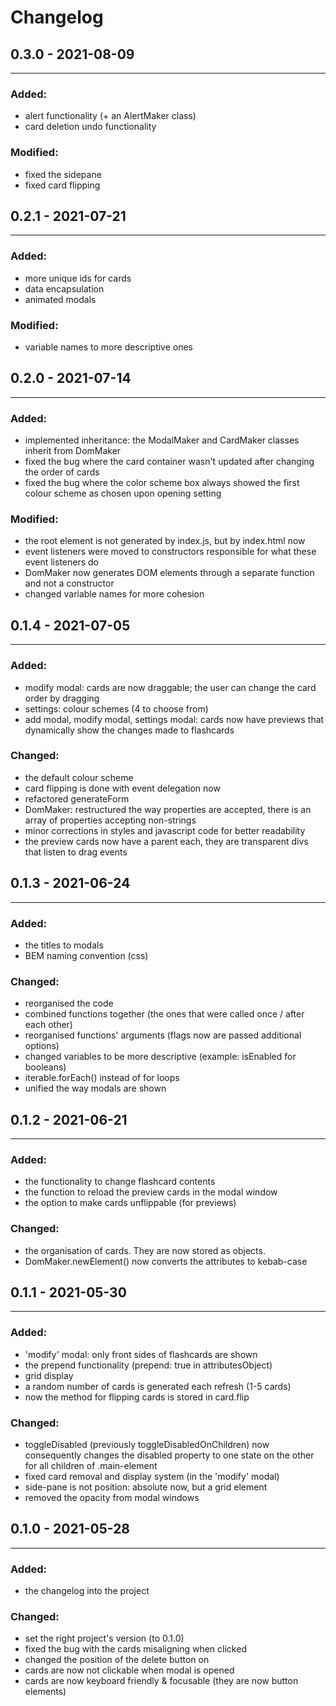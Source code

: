 # Changelog

## 0.3.0 - 2021-08-09

<hr />

### Added:

- alert functionality (+ an AlertMaker class)
- card deletion undo functionality

### Modified:

- fixed the sidepane
- fixed card flipping

## 0.2.1 - 2021-07-21

<hr />

### Added:

- more unique ids for cards
- data encapsulation
- animated modals

### Modified:

- variable names to more descriptive ones

## 0.2.0 - 2021-07-14

<hr />

### Added:

- implemented inheritance: the ModalMaker and CardMaker classes inherit from DomMaker
- fixed the bug where the card container wasn't updated after changing the order of cards
- fixed the bug where the color scheme box always showed the first colour scheme as chosen upon opening setting

### Modified:

- the root element is not generated by index.js, but by index.html now
- event listeners were moved to constructors responsible for what these event listeners do
- DomMaker now generates DOM elements through a separate function and not a constructor
- changed variable names for more cohesion

## 0.1.4 - 2021-07-05

<hr />

### Added:

- modify modal: cards are now draggable; the user can change the card order by dragging
- settings: colour schemes (4 to choose from)
- add modal, modify modal, settings modal: cards now have previews that dynamically show the changes made to flashcards

### Changed:

- the default colour scheme
- card flipping is done with event delegation now
- refactored generateForm
- DomMaker: restructured the way properties are accepted, there is an array of properties accepting non-strings
- minor corrections in styles and javascript code for better readability
- the preview cards now have a parent each, they are transparent divs that listen to drag events

## 0.1.3 - 2021-06-24

<hr />

### Added:

- the titles to modals
- BEM naming convention (css)

### Changed:

- reorganised the code
- combined functions together (the ones that were called once / after each other)
- reorganised functions' arguments (flags now are passed additional options)
- changed variables to be more descriptive (example: isEnabled for booleans)
- iterable.forEach() instead of for loops
- unified the way modals are shown

## 0.1.2 - 2021-06-21

<hr />

### Added:

- the functionality to change flashcard contents
- the function to reload the preview cards in the modal window
- the option to make cards unflippable (for previews)

### Changed:

- the organisation of cards. They are now stored as objects.
- DomMaker.newElement() now converts the attributes to kebab-case

## 0.1.1 - 2021-05-30

<hr />

### Added:

- 'modify' modal: only front sides of flashcards are shown
- the prepend functionality (prepend: true in attributesObject)
- grid display
- a random number of cards is generated each refresh (1-5 cards)
- now the method for flipping cards is stored in card.flip

### Changed:

- toggleDisabled (previously toggleDisabledOnChildren) now consequently changes the disabled property to one state on the other for all children of .main-element
- fixed card removal and display system (in the 'modify' modal)
- side-pane is not position: absolute now, but a grid element
- removed the opacity from modal windows

## 0.1.0 - 2021-05-28

<hr/>

### Added:

- the changelog into the project

### Changed:

- set the right project's version (to 0.1.0)
- fixed the bug with the cards misaligning when clicked
- changed the position of the delete button on
- cards are now not clickable when modal is opened
- cards are now keyboard friendly & focusable (they are now button elements)
